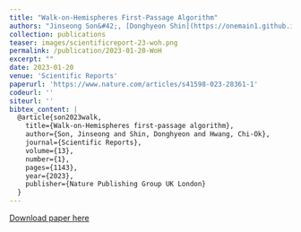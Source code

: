 ```yaml
---
title: "Walk-on-Hemispheres First-Passage Algorithm"
authors: "Jinseong Son&#42;, [Donghyeon Shin](https://onemain1.github.io/), and **Chi-Ok Hwang†**"
collection: publications
teaser: images/scientificreport-23-woh.png
permalink: /publication/2023-01-20-WoH
excerpt: ""
date: 2023-01-20
venue: 'Scientific Reports'
paperurl: 'https://www.nature.com/articles/s41598-023-28361-1'
codeurl: ''
siteurl: ''
bibtex_content: |
  @article{son2023walk,
    title={Walk-on-Hemispheres first-passage algorithm},
    author={Son, Jinseong and Shin, Donghyeon and Hwang, Chi-Ok},
    journal={Scientific Reports},
    volume={13},
    number={1},
    pages={1143},
    year={2023},
    publisher={Nature Publishing Group UK London}
  }
---
```


[Download paper here](https://www.nature.com/articles/s41598-023-28361-1)

<!-- Recommended citation: Your Name, You. (2015). "Paper Title Number 3." <i>Journal 1</i>. 1(3). -->